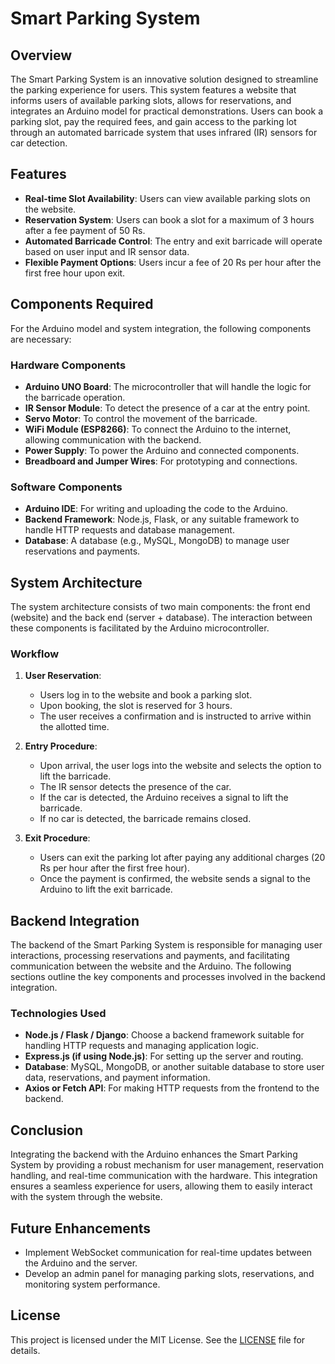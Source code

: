 # Smart Parking System

## Overview
The Smart Parking System is an innovative solution designed to streamline the parking experience for users. This system features a website that informs users of available parking slots, allows for reservations, and integrates an Arduino model for practical demonstrations. Users can book a parking slot, pay the required fees, and gain access to the parking lot through an automated barricade system that uses infrared (IR) sensors for car detection.

## Features
- **Real-time Slot Availability**: Users can view available parking slots on the website.
- **Reservation System**: Users can book a slot for a maximum of 3 hours after a fee payment of 50 Rs.
- **Automated Barricade Control**: The entry and exit barricade will operate based on user input and IR sensor data.
- **Flexible Payment Options**: Users incur a fee of 20 Rs per hour after the first free hour upon exit.

## Components Required
For the Arduino model and system integration, the following components are necessary:

### Hardware Components
- **Arduino UNO Board**: The microcontroller that will handle the logic for the barricade operation.
- **IR Sensor Module**: To detect the presence of a car at the entry point.
- **Servo Motor**: To control the movement of the barricade.
- **WiFi Module (ESP8266)**: To connect the Arduino to the internet, allowing communication with the backend.
- **Power Supply**: To power the Arduino and connected components.
- **Breadboard and Jumper Wires**: For prototyping and connections.

### Software Components
- **Arduino IDE**: For writing and uploading the code to the Arduino.
- **Backend Framework**: Node.js, Flask, or any suitable framework to handle HTTP requests and database management.
- **Database**: A database (e.g., MySQL, MongoDB) to manage user reservations and payments.

## System Architecture
The system architecture consists of two main components: the front end (website) and the back end (server + database). The interaction between these components is facilitated by the Arduino microcontroller.

### Workflow
1. **User Reservation**:
   - Users log in to the website and book a parking slot.
   - Upon booking, the slot is reserved for 3 hours.
   - The user receives a confirmation and is instructed to arrive within the allotted time.

2. **Entry Procedure**:
   - Upon arrival, the user logs into the website and selects the option to lift the barricade.
   - The IR sensor detects the presence of the car.
   - If the car is detected, the Arduino receives a signal to lift the barricade.
   - If no car is detected, the barricade remains closed.

3. **Exit Procedure**:
   - Users can exit the parking lot after paying any additional charges (20 Rs per hour after the first free hour).
   - Once the payment is confirmed, the website sends a signal to the Arduino to lift the exit barricade.

## Backend Integration

The backend of the Smart Parking System is responsible for managing user interactions, processing reservations and payments, and facilitating communication between the website and the Arduino. The following sections outline the key components and processes involved in the backend integration.

### Technologies Used
- **Node.js / Flask / Django**: Choose a backend framework suitable for handling HTTP requests and managing application logic.
- **Express.js (if using Node.js)**: For setting up the server and routing.
- **Database**: MySQL, MongoDB, or another suitable database to store user data, reservations, and payment information.
- **Axios or Fetch API**: For making HTTP requests from the frontend to the backend.

## Conclusion
Integrating the backend with the Arduino enhances the Smart Parking System by providing a robust mechanism for user management, reservation handling, and real-time communication with the hardware. This integration ensures a seamless experience for users, allowing them to easily interact with the system through the website.

## Future Enhancements
- Implement WebSocket communication for real-time updates between the Arduino and the server.
- Develop an admin panel for managing parking slots, reservations, and monitoring system performance.

## License
This project is licensed under the MIT License. See the [LICENSE](./LICENSE) file for details.

